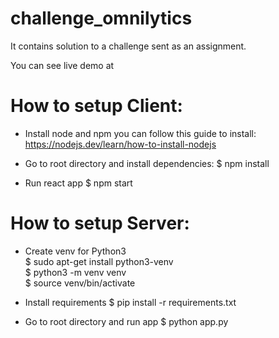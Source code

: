 # challenge_omnilytics
It contains solution to a challenge sent as an assignment.

You can see live demo at 


# How to setup Client:
- Install node and npm
    you can follow this guide to install: https://nodejs.dev/learn/how-to-install-nodejs

- Go to root directory and install dependencies:
    $ npm install

- Run react app
    $ npm start
    


# How to setup Server:

- Create venv for Python3  
    $ sudo apt-get install python3-venv  
    $ python3 -m venv venv  
    $ source venv/bin/activate  

- Install requirements
    $ pip install -r requirements.txt

- Go to root directory and run app
    $ python app.py



